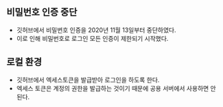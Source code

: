 ## 비밀번호 인증 중단
- 깃허브에서 비밀번호 인증을 2020년 11월 13일부터 중단하였다.
- 이로 인해 비밀번호로 로그인 모든 인증이 제한되기 시작했다.

## 로컬 환경
- 깃허브에서 엑세스토큰을 발급받아 로그인을 하도록 한다.
- 엑세스 토큰은 계정의 권한을 발급하는 것이기 때문에 공용 서버에서 사용하면 안 된다.
